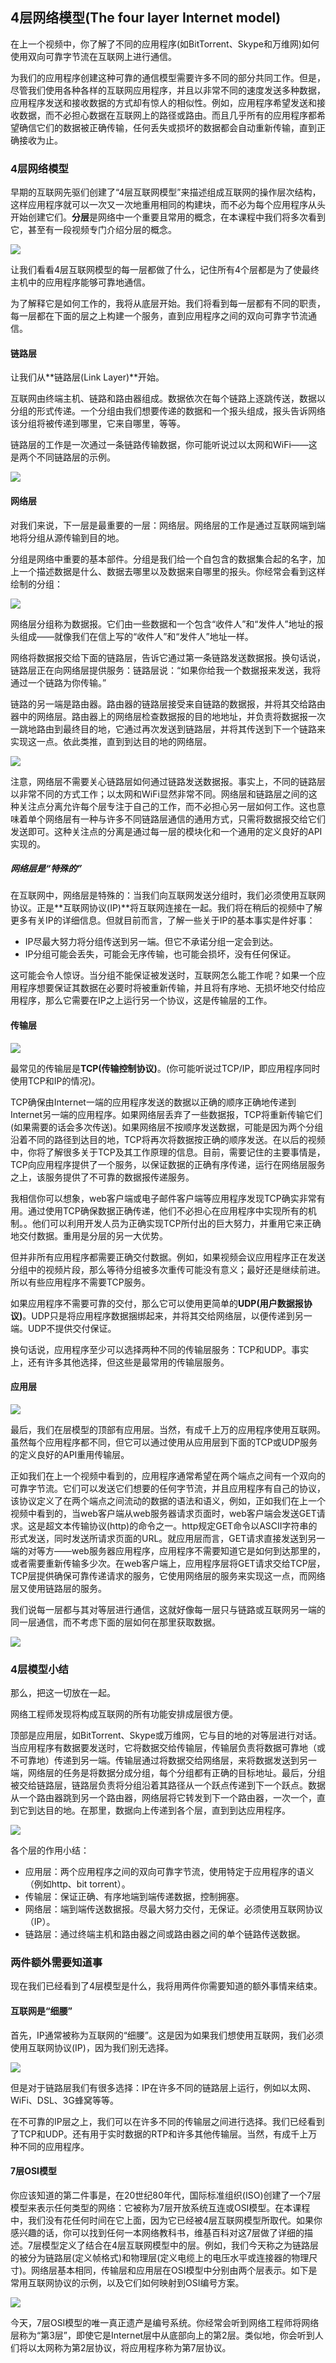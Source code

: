 ## 4层网络模型(The four layer Internet model)

在上一个视频中，你了解了不同的应用程序(如BitTorrent、Skype和万维网)如何使用双向可靠字节流在互联网上进行通信。

为我们的应用程序创建这种可靠的通信模型需要许多不同的部分共同工作。但是，尽管我们使用各种各样的互联网应用程序，并且以非常不同的速度发送多种数据，应用程序发送和接收数据的方式却有惊人的相似性。例如，应用程序希望发送和接收数据，而不必担心数据在互联网上的路径或路由。而且几乎所有的应用程序都希望确信它们的数据被正确传输，任何丢失或损坏的数据都会自动重新传输，直到正确接收为止。



### 4层网络模型

早期的互联网先驱们创建了“4层互联网模型”来描述组成互联网的操作层次结构，这样应用程序就可以一次又一次地重用相同的构建块，而不必为每个应用程序从头开始创建它们。**分层**是网络中一个重要且常用的概念，在本课程中我们将多次看到它，甚至有一段视频专门介绍分层的概念。

![](../.gitbook/Unit1-Internet-and-IP/1.1/1.jpg)

让我们看看4层互联网模型的每一层都做了什么，记住所有4个层都是为了使最终主机中的应用程序能够可靠地通信。

为了解释它是如何工作的，我将从底层开始。我们将看到每一层都有不同的职责，每一层都在下面的层之上构建一个服务，直到应用程序之间的双向可靠字节流通信。



#### 链路层

让我们从**链路层(Link Layer)**开始。

互联网由终端主机、链路和路由器组成。数据依次在每个链路上逐跳传送，数据以分组的形式传递。一个分组由我们想要传递的数据和一个报头组成，报头告诉网络该分组将被传递到哪里，它来自哪里，等等。

链路层的工作是一次通过一条链路传输数据，你可能听说过以太网和WiFi——这是两个不同链路层的示例。

![](../.gitbook/Unit1-Internet-and-IP/1.3/1.jpg)



#### 网络层

对我们来说，下一层是最重要的一层：网络层。网络层的工作是通过互联网端到端地将分组从源传输到目的地。

分组是网络中重要的基本部件。分组是我们给一个自包含的数据集合起的名字，加上一个描述数据是什么、数据去哪里以及数据来自哪里的报头。你经常会看到这样绘制的分组：

![](../.gitbook/Unit1-Internet-and-IP/1.3/2.jpg)

网络层分组称为数据报。它们由一些数据和一个包含“收件人”和“发件人”地址的报头组成——就像我们在信上写的“收件人”和“发件人”地址一样。

网络将数据报交给下面的链路层，告诉它通过第一条链路发送数据报。换句话说，链路层正在向网络层提供服务：链路层说：“如果你给我一个数据报来发送，我将通过一个链路为你传输。”

链路的另一端是路由器。路由器的链路层接受来自链路的数据报，并将其交给路由器中的网络层。路由器上的网络层检查数据报的目的地地址，并负责将数据报一次一跳地路由到最终目的地，它通过再次发送到链路层，并将其传送到下一个链路来实现这一点。依此类推，直到到达目的地的网络层。

![](../.gitbook/Unit1-Internet-and-IP/1.3/3.jpg)

注意，网络层不需要关心链路层如何通过链路发送数据报。事实上，不同的链路层以非常不同的方式工作；以太网和WiFi显然非常不同。网络层和链路层之间的这种关注点分离允许每个层专注于自己的工作，而不必担心另一层如何工作。这也意味着单个网络层有一种与许多不同链路层通信的通用方式，只需将数据报交给它们发送即可。这种关注点的分离是通过每一层的模块化和一个通用的定义良好的API实现的。



##### 网络层是“特殊的”

在互联网中，网络层是特殊的：当我们向互联网发送分组时，我们必须使用互联网协议。正是**互联网协议(IP)**将互联网连接在一起。我们将在稍后的视频中了解更多有关IP的详细信息。但就目前而言，了解一些关于IP的基本事实是件好事：

- IP尽最大努力将分组传送到另一端。但它不承诺分组一定会到达。
- IP分组可能会丢失，可能会无序传输，也可能会损坏，没有任何保证。

这可能会令人惊讶。当分组不能保证被发送时，互联网怎么能工作呢？如果一个应用程序想要保证其数据在必要时将被重新传输，并且将有序地、无损坏地交付给应用程序，那么它需要在IP之上运行另一个协议，这是传输层的工作。



#### 传输层

![](../.gitbook/Unit1-Internet-and-IP/1.3/4.jpg)

最常见的传输层是**TCP(传输控制协议)**。(你可能听说过TCP/IP，即应用程序同时使用TCP和IP的情况)。

TCP确保由Internet一端的应用程序发送的数据以正确的顺序正确地传递到Internet另一端的应用程序。如果网络层丢弃了一些数据报，TCP将重新传输它们(如果需要的话会多次传送)。如果网络层不按顺序发送数据，可能是因为两个分组沿着不同的路径到达目的地，TCP将再次将数据按正确的顺序发送。在以后的视频中，你将了解很多关于TCP及其工作原理的信息。目前，需要记住的主要事情是，TCP向应用程序提供了一个服务，以保证数据的正确有序传递，运行在网络层服务之上，该服务提供了不可靠的数据报传递服务。

我相信你可以想象，web客户端或电子邮件客户端等应用程序发现TCP确实非常有用。通过使用TCP确保数据正确传递，他们不必担心在应用程序中实现所有的机制。。他们可以利用开发人员为正确实现TCP所付出的巨大努力，并重用它来正确地交付数据。重用是分层的另一大优势。

但并非所有应用程序都需要正确交付数据。例如，如果视频会议应用程序正在发送分组中的视频片段，那么等待分组被多次重传可能没有意义；最好还是继续前进。所以有些应用程序不需要TCP服务。

如果应用程序不需要可靠的交付，那么它可以使用更简单的**UDP(用户数据报协议)**。UDP只是将应用程序数据捆绑起来，并将其交给网络层，以便传递到另一端。UDP不提供交付保证。

换句话说，应用程序至少可以选择两种不同的传输层服务：TCP和UDP。事实上，还有许多其他选择，但这些是最常用的传输层服务。



#### 应用层

![](../.gitbook/Unit1-Internet-and-IP/1.3/5.jpg)

最后，我们在层模型的顶部有应用层。当然，有成千上万的应用程序使用互联网。虽然每个应用程序都不同，但它可以通过使用从应用层到下面的TCP或UDP服务的定义良好的API重用传输层。

正如我们在上一个视频中看到的，应用程序通常希望在两个端点之间有一个双向的可靠字节流。它们可以发送它们想要的任何字节流，并且应用程序有自己的协议，该协议定义了在两个端点之间流动的数据的语法和语义，例如，正如我们在上一个视频中看到的，当web客户端从web服务器请求页面时，web客户端会发送GET请求。这是超文本传输协议(http)的命令之一。http规定GET命令以ASCII字符串的形式发送，同时发送所请求页面的URL。就应用层而言，GET请求直接发送到另一端的对等方——web服务器应用程序，应用程序不需要知道它是如何到达那里的，或者需要重新传输多少次。在web客户端上，应用程序层将GET请求交给TCP层，TCP层提供确保可靠传递请求的服务，它使用网络层的服务来实现这一点，而网络层又使用链路层的服务。

我们说每一层都与其对等层进行通信，这就好像每一层只与链路或互联网另一端的同一层通信，而不考虑下面的层如何在那里获取数据。

![](../.gitbook/Unit1-Internet-and-IP/1.3/6.jpg)



### 4层模型小结

那么，把这一切放在一起。

网络工程师发现将构成互联网的所有功能安排成层很方便。

顶部是应用层，如BitTorrent、Skype或万维网，它与目的地的对等层进行对话。当应用程序有数据要发送时，它将数据交给传输层，传输层负责将数据可靠地（或不可靠地）传递到另一端。传输层通过将数据交给网络层，来将数据发送到另一端，网络层的任务是将数据分成分组，每个分组都有正确的目标地址。最后，分组被交给链路层，链路层负责将分组沿着其路径从一个跃点传递到下一个跃点。数据从一个路由器跳到另一个路由器，网络层将它转发到下一个路由器，一次一个，直到它到达目的地。在那里，数据向上传递到各个层，直到到达应用程序。

![](../.gitbook/Unit1-Internet-and-IP/1.3/7.jpg)

各个层的作用小结：

- 应用层：两个应用程序之间的双向可靠字节流，使用特定于应用程序的语义（例如http、bit torrent）。
- 传输层：保证正确、有序地端到端传递数据，控制拥塞。
- 网络层：端到端传送数据报。尽最大努力交付，无保证。必须使用互联网协议（IP）。
- 链路层：通过终端主机和路由器之间或路由器之间的单个链路传送数据。



### 两件额外需要知道事

现在我们已经看到了4层模型是什么，我将用两件你需要知道的额外事情来结束。

#### 互联网是“细腰”

首先，IP通常被称为互联网的“细腰”。这是因为如果我们想使用互联网，我们必须使用互联网协议(IP)，因为我们别无选择。

![](../.gitbook/Unit1-Internet-and-IP/1.3/8.jpg)

但是对于链路层我们有很多选择：IP在许多不同的链路层上运行，例如以太网、WiFi、DSL、3G蜂窝等等。

在不可靠的IP层之上，我们可以在许多不同的传输层之间进行选择。我们已经看到了TCP和UDP。还有用于实时数据的RTP和许多其他传输层。当然，有成千上万种不同的应用程序。



#### 7层OSI模型

你应该知道的第二件事是，在20世纪80年代，国际标准组织(ISO)创建了一个7层模型来表示任何类型的网络：它被称为7层开放系统互连或OSI模型。在本课程中，我们没有花任何时间在它上面，因为它已经被4层互联网模型所取代。如果你感兴趣的话，你可以找到任何一本网络教科书，维基百科对这7层做了详细的描述。7层模型定义了结合在4层互联网模型中的层。例如，我们今天称之为链路层的被分为链路层(定义帧格式)和物理层(定义电缆上的电压水平或连接器的物理尺寸)。网络层基本相同，传输层和应用层在OSI模型中分别由两个层表示。如下是常用互联网协议的示例，以及它们如何映射到OSI编号方案。

![](../.gitbook/Unit1-Internet-and-IP/1.3/9.jpg)

今天，7层OSI模型的唯一真正遗产是编号系统。你经常会听到网络工程师将网络层称为“第3层”，即使它是Internet层中从底部向上的第2层。类似地，你会听到人们将以太网称为第2层协议，将应用程序称为第7层协议。